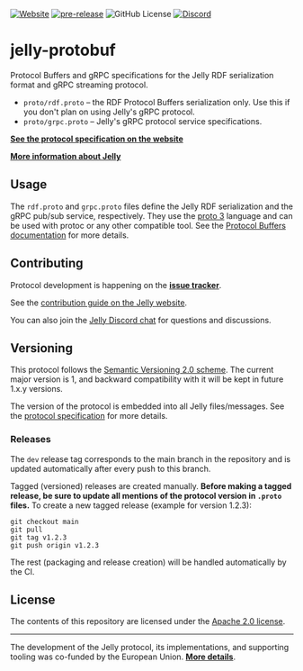 [![Website](https://img.shields.io/website?url=https%3A%2F%2Fjelly-rdf.github.io%2Fdev%2F)](https://w3id.org/jelly/dev/) [![pre-release](https://github.com/Jelly-RDF/jelly-protobuf/actions/workflows/pre-release.yml/badge.svg)](https://github.com/Jelly-RDF/jelly-protobuf/actions/workflows/pre-release.yml) ![GitHub License](https://img.shields.io/github/license/Jelly-RDF/jelly-protobuf) [![Discord](https://img.shields.io/discord/1333391881404420179?label=Discord%20chat)](https://discord.gg/A8sN5XwVa5)

# jelly-protobuf

Protocol Buffers and gRPC specifications for the Jelly RDF serialization format and gRPC streaming protocol.

- `proto/rdf.proto` – the RDF Protocol Buffers serialization only. Use this if you don't plan on using Jelly's gRPC protocol.
- `proto/grpc.proto` – Jelly's gRPC protocol service specifications.

**[See the protocol specification on the website](https://w3id.org/jelly/dev/specification/)**

**[More information about Jelly](https://w3id.org/jelly/)**

## Usage

The `rdf.proto` and `grpc.proto` files define the Jelly RDF serialization and the gRPC pub/sub service, respectively. They use the [proto 3](https://protobuf.dev/programming-guides/proto3/) language and can be used with protoc or any other compatible tool. See the [Protocol Buffers documentation](https://protobuf.dev/) for more details.

## Contributing

Protocol development is happening on the **[issue tracker](https://github.com/Jelly-RDF/jelly-protobuf/issues)**.

See the [contribution guide on the Jelly website](https://w3id.org/jelly/dev/contributing/).

You can also join the [Jelly Discord chat](https://discord.gg/A8sN5XwVa5) for questions and discussions.

## Versioning

This protocol follows the [Semantic Versioning 2.0 scheme](https://semver.org/). The current major version is 1, and backward compatibility with it will be kept in future 1.x.y versions.

The version of the protocol is embedded into all Jelly files/messages. See the [protocol specification](https://w3id.org/jelly/dev/specification/serialization/#versioning) for more details.

### Releases

The `dev` release tag corresponds to the main branch in the repository and is updated automatically after every push to this branch.

Tagged (versioned) releases are created manually. **Before making a tagged release, be sure to update all mentions of the protocol version in `.proto` files.** To create a new tagged release (example for version 1.2.3):

```shell
git checkout main
git pull
git tag v1.2.3
git push origin v1.2.3
```

The rest (packaging and release creation) will be handled automatically by the CI.

## License

The contents of this repository are licensed under the [Apache 2.0 license](https://www.apache.org/licenses/LICENSE-2.0).

----

The development of the Jelly protocol, its implementations, and supporting tooling was co-funded by the European Union. **[More details](https://w3id.org/jelly/dev/licensing/projects)**.
